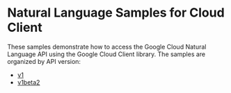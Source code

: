 # Natural Language Samples for Cloud Client

These samples demonstrate how to access the Google Cloud Natural Language API
using the Google Cloud Client library. The samples are organized by API
version:

* [v1](v1)
* [v1beta2](v1beta2)
